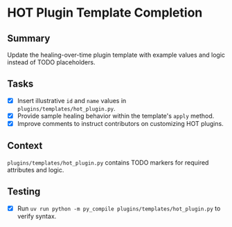 # HOT Plugin Template Completion

## Summary
Update the healing-over-time plugin template with example values and logic instead of TODO placeholders.

## Tasks
- [x] Insert illustrative `id` and `name` values in `plugins/templates/hot_plugin.py`.
- [x] Provide sample healing behavior within the template's `apply` method.
- [x] Improve comments to instruct contributors on customizing HOT plugins.

## Context
`plugins/templates/hot_plugin.py` contains TODO markers for required attributes and logic.

## Testing
- [x] Run `uv run python -m py_compile plugins/templates/hot_plugin.py` to verify syntax.

